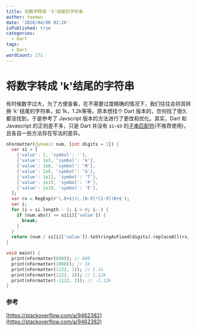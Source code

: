 ```yaml
---
title: 将数字转成 'k'结尾的字符串
author: teemwu
date: '2020/04/06 02:26'
isPublished: true
categories:
  - Dart
tags:
  - Dart
wordCount: 271
---
```


# 将数字转成 'k'结尾的字符串

有时候数字过大，为了方便查看，在不需要过度精确的情况下，我们往往会将其转换 ‘k’ 结尾的字符串，如 1k，1.2k等等。原本想找个 Dart 版本的，奈何找了很久都没找到，于是参考了 Javscript 版本的方法进行了更改和优化。其实，Dart 和 Javascript 的正则差不多，只是 Dart 并没有 `$1~$9` 的[子串匹配符](https://developer.mozilla.org/zh-CN/docs/Web/JavaScript/Reference/Global_Objects/RegExp/n)(不推荐使用)，且各自一些方法存在写法的差异。
```dart
nFormatter(dynamic num, [int digits = 1]) {
  var si = [
    {'value': 1, 'symbol': ''},
    {'value': 1e3, 'symbol': 'k'},
    {'value': 1e6, 'symbol': 'M'},
    {'value': 1e9, 'symbol': 'G'},
    {'value': 1e12, 'symbol': 'T'},
    {'value': 1e15, 'symbol': 'P'},
    {'value': 1e18, 'symbol': 'E'},
  ];
  var rx = RegExp(r'\.0+$|(\.[0-9]*[1-9])0+$');
  var i;
  for (i = si.length - 1; i > 0; i--) {
    if (num.abs() >= si[i]['value']) {
      break;
    }
  }
  return (num / si[i]['value']).toStringAsFixed(digits).replaceAll(rx, '') + si[i]['symbol'];
}

void main() {
  print(nFormatter(600)); // 600
  print(nFormatter(1000)); // 1k
  print(nFormatter(1122, 1)); // 1.1k
  print(nFormatter(1122, 2)); // 1.12k
  print(nFormatter(-1122, 2)); // -1.12k
}
```

### 参考
[https://stackoverflow.com/a/9462382](https://stackoverflow.com/a/9462382)
